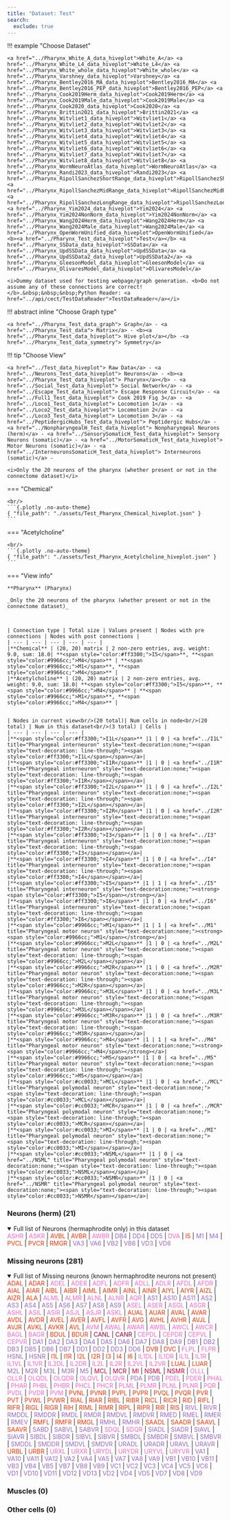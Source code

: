 ```yaml
---
title: "Dataset: Test"
search:
  exclude: true
---
```



!!! example "Choose Dataset"

    <a href="../Pharynx_White_A_data_hiveplot">White_A</a> <a href="../Pharynx_White_L4_data_hiveplot">White_L4</a> <a href="../Pharynx_White_whole_data_hiveplot">White_whole</a> <a href="../Pharynx_Varshney_data_hiveplot">Varshney</a> <a href="../Pharynx_Bentley2016_MA_data_hiveplot">Bentley2016_MA</a> <a href="../Pharynx_Bentley2016_PEP_data_hiveplot">Bentley2016_PEP</a> <a href="../Pharynx_Cook2019Herm_data_hiveplot">Cook2019Herm</a> <a href="../Pharynx_Cook2019Male_data_hiveplot">Cook2019Male</a> <a href="../Pharynx_Cook2020_data_hiveplot">Cook2020</a> <a href="../Pharynx_Brittin2021_data_hiveplot">Brittin2021</a> <a href="../Pharynx_Witvliet1_data_hiveplot">Witvliet1</a> <a href="../Pharynx_Witvliet2_data_hiveplot">Witvliet2</a> <a href="../Pharynx_Witvliet3_data_hiveplot">Witvliet3</a> <a href="../Pharynx_Witvliet4_data_hiveplot">Witvliet4</a> <a href="../Pharynx_Witvliet5_data_hiveplot">Witvliet5</a> <a href="../Pharynx_Witvliet6_data_hiveplot">Witvliet6</a> <a href="../Pharynx_Witvliet7_data_hiveplot">Witvliet7</a> <a href="../Pharynx_Witvliet8_data_hiveplot">Witvliet8</a> <a href="../Pharynx_WormNeuroAtlas_data_hiveplot">WormNeuroAtlas</a> <a href="../Pharynx_Randi2023_data_hiveplot">Randi2023</a> <a href="../Pharynx_RipollSanchezShortRange_data_hiveplot">RipollSanchezShortRange</a> <a href="../Pharynx_RipollSanchezMidRange_data_hiveplot">RipollSanchezMidRange</a> <a href="../Pharynx_RipollSanchezLongRange_data_hiveplot">RipollSanchezLongRange</a> <a href="../Pharynx_Yim2024_data_hiveplot">Yim2024</a> <a href="../Pharynx_Yim2024NonNorm_data_hiveplot">Yim2024NonNorm</a> <a href="../Pharynx_Wang2024Herm_data_hiveplot">Wang2024Herm</a> <a href="../Pharynx_Wang2024Male_data_hiveplot">Wang2024Male</a> <a href="../Pharynx_OpenWormUnified_data_hiveplot">OpenWormUnified</a> <b><a href="../Pharynx_Test_data_hiveplot">Test</a></b> <a href="../Pharynx_SSData_data_hiveplot">SSData</a> <a href="../Pharynx_UpdSSData_data_hiveplot">UpdSSData</a> <a href="../Pharynx_UpdSSData2_data_hiveplot">UpdSSData2</a> <a href="../Pharynx_GleesonModel_data_hiveplot">GleesonModel</a> <a href="../Pharynx_OlivaresModel_data_hiveplot">OlivaresModel</a> 

    <i>Dummy dataset used for testing webpage/graph generation. <b>Do not assume any of these connections are correct!</b>.&nbsp;&nbsp;&nbsp;Python Reader: <a href="../api/cect/TestDataReader">TestDataReader</a></i>


    

!!! abstract inline "Choose Graph type"

    <a href="../Pharynx_Test_data_graph"> Graph</a> - <a href="../Pharynx_Test_data"> Matrix</a> - <b><a href="../Pharynx_Test_data_hiveplot"> Hive plot</a></b> -<a href="../Pharynx_Test_data_symmetry"> Symmetry</a> 


!!! tip  "Choose View"

    <a href="../Test_data_hiveplot"> Raw Data</a> - <a href="../Neurons_Test_data_hiveplot"> Neurons</a> - <b><a href="../Pharynx_Test_data_hiveplot"> Pharynx</a></b> - <a href="../Social_Test_data_hiveplot"> Social Network</a> - <a href="../Escape_Test_data_hiveplot"> Escape Response Circuit</a> - <a href="../Full1_Test_data_hiveplot"> Cook 2019 Fig 3</a> - <a href="../Loco1_Test_data_hiveplot"> Locomotion 1</a> - <a href="../Loco2_Test_data_hiveplot"> Locomotion 2</a> - <a href="../Loco3_Test_data_hiveplot"> Locomotion 3</a> - <a href="../PeptidergicHubs_Test_data_hiveplot"> Peptidergic Hubs</a> - <a href="../NonpharyngealH_Test_data_hiveplot"> Nonpharyngeal Neurons (herm)</a> - <a href="../SensorySomaticH_Test_data_hiveplot"> Sensory Neurons (somatic)</a> - <a href="../MotorSomaticH_Test_data_hiveplot"> Motor Neurons (somatic)</a> - <a href="../InterneuronsSomaticH_Test_data_hiveplot"> Interneurons (somatic)</a> - 

    <i>Only the 20 neurons of the pharynx (whether present or not in the connectome dataset)</i>
=== "Chemical"

    <br/>
    ```{.plotly .no-auto-theme}
    { "file_path": "./assets/Test_Pharynx_Chemical_hiveplot.json" }
    ```

=== "Acetylcholine"

    <br/>
    ```{.plotly .no-auto-theme}
    { "file_path": "./assets/Test_Pharynx_Acetylcholine_hiveplot.json" }
    ```

=== "View info"

    **Pharynx** (Pharynx)
    
    _Only the 20 neurons of the pharynx (whether present or not in the connectome dataset)_
    
    
    
    | Connection type | Total size | Values present | Nodes with pre connections | Nodes with post connections |
    | --- | --- | --- | --- | --- |
    |**Chemical** | (20, 20) matrix | 2 non-zero entries, avg. weight: 9.0, sum: 18.0| **<span style="color:#ff3300;">I5</span>**, **<span style="color:#9966cc;">M4</span>** | **<span style="color:#9966cc;">M1</span>**, **<span style="color:#9966cc;">M4</span>** |
    |**Acetylcholine** | (20, 20) matrix | 2 non-zero entries, avg. weight: 9.0, sum: 18.0| **<span style="color:#ff3300;">I5</span>**, **<span style="color:#9966cc;">M4</span>** | **<span style="color:#9966cc;">M1</span>**, **<span style="color:#9966cc;">M4</span>** |
    
    
    | Nodes in current view<br/>(20 total)| Num cells in node<br/>(20 total) | Num in this dataset<br/>(3 total) | Cells |
    | --- | --- | --- | --- |
    |**<span style="color:#ff3300;">I1L</span>** |1 | 0 | <a href="../I1L" title="Pharyngeal interneuron" style="text-decoration:none;"><span style="text-decoration: line-through;"><span style="color:#ff3300;">I1L</span></span></a>|
    |**<span style="color:#ff3300;">I1R</span>** |1 | 0 | <a href="../I1R" title="Pharyngeal interneuron" style="text-decoration:none;"><span style="text-decoration: line-through;"><span style="color:#ff3300;">I1R</span></span></a>|
    |**<span style="color:#ff3300;">I2L</span>** |1 | 0 | <a href="../I2L" title="Pharyngeal interneuron" style="text-decoration:none;"><span style="text-decoration: line-through;"><span style="color:#ff3300;">I2L</span></span></a>|
    |**<span style="color:#ff3300;">I2R</span>** |1 | 0 | <a href="../I2R" title="Pharyngeal interneuron" style="text-decoration:none;"><span style="text-decoration: line-through;"><span style="color:#ff3300;">I2R</span></span></a>|
    |**<span style="color:#ff3300;">I3</span>** |1 | 0 | <a href="../I3" title="Pharyngeal interneuron" style="text-decoration:none;"><span style="text-decoration: line-through;"><span style="color:#ff3300;">I3</span></span></a>|
    |**<span style="color:#ff3300;">I4</span>** |1 | 0 | <a href="../I4" title="Pharyngeal interneuron" style="text-decoration:none;"><span style="text-decoration: line-through;"><span style="color:#ff3300;">I4</span></span></a>|
    |**<span style="color:#ff3300;">I5</span>** |1 | 1 | <a href="../I5" title="Pharyngeal interneuron" style="text-decoration:none;"><strong><span style="color:#ff3300;">I5</span></strong></a>|
    |**<span style="color:#ff3300;">I6</span>** |1 | 0 | <a href="../I6" title="Pharyngeal interneuron" style="text-decoration:none;"><span style="text-decoration: line-through;"><span style="color:#ff3300;">I6</span></span></a>|
    |**<span style="color:#9966cc;">M1</span>** |1 | 1 | <a href="../M1" title="Pharyngeal motor neuron" style="text-decoration:none;"><strong><span style="color:#9966cc;">M1</span></strong></a>|
    |**<span style="color:#9966cc;">M2L</span>** |1 | 0 | <a href="../M2L" title="Pharyngeal motor neuron" style="text-decoration:none;"><span style="text-decoration: line-through;"><span style="color:#9966cc;">M2L</span></span></a>|
    |**<span style="color:#9966cc;">M2R</span>** |1 | 0 | <a href="../M2R" title="Pharyngeal motor neuron" style="text-decoration:none;"><span style="text-decoration: line-through;"><span style="color:#9966cc;">M2R</span></span></a>|
    |**<span style="color:#9966cc;">M3L</span>** |1 | 0 | <a href="../M3L" title="Pharyngeal motor neuron" style="text-decoration:none;"><span style="text-decoration: line-through;"><span style="color:#9966cc;">M3L</span></span></a>|
    |**<span style="color:#9966cc;">M3R</span>** |1 | 0 | <a href="../M3R" title="Pharyngeal motor neuron" style="text-decoration:none;"><span style="text-decoration: line-through;"><span style="color:#9966cc;">M3R</span></span></a>|
    |**<span style="color:#9966cc;">M4</span>** |1 | 1 | <a href="../M4" title="Pharyngeal motor neuron" style="text-decoration:none;"><strong><span style="color:#9966cc;">M4</span></strong></a>|
    |**<span style="color:#9966cc;">M5</span>** |1 | 0 | <a href="../M5" title="Pharyngeal motor neuron" style="text-decoration:none;"><span style="text-decoration: line-through;"><span style="color:#9966cc;">M5</span></span></a>|
    |**<span style="color:#cc0033;">MCL</span>** |1 | 0 | <a href="../MCL" title="Pharyngeal polymodal neuron" style="text-decoration:none;"><span style="text-decoration: line-through;"><span style="color:#cc0033;">MCL</span></span></a>|
    |**<span style="color:#cc0033;">MCR</span>** |1 | 0 | <a href="../MCR" title="Pharyngeal polymodal neuron" style="text-decoration:none;"><span style="text-decoration: line-through;"><span style="color:#cc0033;">MCR</span></span></a>|
    |**<span style="color:#cc0033;">MI</span>** |1 | 0 | <a href="../MI" title="Pharyngeal polymodal neuron" style="text-decoration:none;"><span style="text-decoration: line-through;"><span style="color:#cc0033;">MI</span></span></a>|
    |**<span style="color:#cc0033;">NSML</span>** |1 | 0 | <a href="../NSML" title="Pharyngeal polymodal neuron" style="text-decoration:none;"><span style="text-decoration: line-through;"><span style="color:#cc0033;">NSML</span></span></a>|
    |**<span style="color:#cc0033;">NSMR</span>** |1 | 0 | <a href="../NSMR" title="Pharyngeal polymodal neuron" style="text-decoration:none;"><span style="text-decoration: line-through;"><span style="color:#cc0033;">NSMR</span></span></a>|
    


### Neurons (herm) (21)
<details open><summary>Full list of Neurons (hermaphrodite only) in this dataset</summary>
<a href="../ASHR" title="Sensory neuron (amphid, nociceptive)" style="text-decoration:none;"><span style="color:#ff66cc;">ASHR</span></a>
 | <a href="../ASKR" title="Sensory neuron (amphid)" style="text-decoration:none;"><span style="color:#ff66cc;">ASKR</span></a>
 | <a href="../AVBL" title="Layer 1 interneuron" style="text-decoration:none;"><span style="color:#ff3300;">AVBL</span></a>
 | <a href="../AVBR" title="Layer 1 interneuron" style="text-decoration:none;"><span style="color:#ff3300;">AVBR</span></a>
 | <a href="../AWBR" title="Sensory neuron (amphid)" style="text-decoration:none;"><span style="color:#ff66cc;">AWBR</span></a>
 | <a href="../DB4" title="Ventral cord motor neuron" style="text-decoration:none;"><span style="color:#9966cc;">DB4</span></a>
 | <a href="../DD4" title="Ventral cord motor neuron" style="text-decoration:none;"><span style="color:#9966cc;">DD4</span></a>
 | <a href="../DD5" title="Ventral cord motor neuron" style="text-decoration:none;"><span style="color:#9966cc;">DD5</span></a>
 | <a href="../DVA" title="Sensory neuron (mechanosensory)" style="text-decoration:none;"><span style="color:#ff66cc;">DVA</span></a>
 | <a href="../I5" title="Pharyngeal interneuron" style="text-decoration:none;"><span style="color:#ff3300;">I5</span></a>
 | <a href="../M1" title="Pharyngeal motor neuron" style="text-decoration:none;"><span style="color:#9966cc;">M1</span></a>
 | <a href="../M4" title="Pharyngeal motor neuron" style="text-decoration:none;"><span style="color:#9966cc;">M4</span></a>
 | <a href="../PVCL" title="Layer 1 interneuron" style="text-decoration:none;"><span style="color:#ff3300;">PVCL</span></a>
 | <a href="../PVCR" title="Layer 1 interneuron" style="text-decoration:none;"><span style="color:#ff3300;">PVCR</span></a>
 | <a href="../RMGR" title="Layer 2 interneuron" style="text-decoration:none;"><span style="color:#ff3300;">RMGR</span></a>
 | <a href="../VA3" title="Ventral cord motor neuron" style="text-decoration:none;"><span style="color:#9966cc;">VA3</span></a>
 | <a href="../VA6" title="Ventral cord motor neuron" style="text-decoration:none;"><span style="color:#9966cc;">VA6</span></a>
 | <a href="../VB2" title="Ventral cord motor neuron" style="text-decoration:none;"><span style="color:#9966cc;">VB2</span></a>
 | <a href="../VB6" title="Ventral cord motor neuron" style="text-decoration:none;"><span style="color:#9966cc;">VB6</span></a>
 | <a href="../VD3" title="Ventral cord motor neuron" style="text-decoration:none;"><span style="color:#9966cc;">VD3</span></a>
 | <a href="../VD6" title="Ventral cord motor neuron" style="text-decoration:none;"><span style="color:#9966cc;">VD6</span></a>

</details>

### Missing neurons (281)
<details open><summary>Full list of Missing neurons (known hermaphrodite neurons not present)</summary>
<a href="../ADAL" title="Layer 3 interneuron" style="text-decoration:none;"><span style="color:#ff3300;">ADAL</span></a>
 | <a href="../ADAR" title="Layer 3 interneuron" style="text-decoration:none;"><span style="color:#ff3300;">ADAR</span></a>
 | <a href="../ADEL" title="Sensory neuron (mechanosensory)" style="text-decoration:none;"><span style="color:#ff66cc;">ADEL</span></a>
 | <a href="../ADER" title="Sensory neuron (mechanosensory)" style="text-decoration:none;"><span style="color:#ff66cc;">ADER</span></a>
 | <a href="../ADFL" title="Sensory neuron (amphid)" style="text-decoration:none;"><span style="color:#ff66cc;">ADFL</span></a>
 | <a href="../ADFR" title="Sensory neuron (amphid)" style="text-decoration:none;"><span style="color:#ff66cc;">ADFR</span></a>
 | <a href="../ADLL" title="Sensory neuron (amphid, nociceptive)" style="text-decoration:none;"><span style="color:#ff66cc;">ADLL</span></a>
 | <a href="../ADLR" title="Sensory neuron (amphid, nociceptive)" style="text-decoration:none;"><span style="color:#ff66cc;">ADLR</span></a>
 | <a href="../AFDL" title="Sensory neuron (amphid)" style="text-decoration:none;"><span style="color:#ff66cc;">AFDL</span></a>
 | <a href="../AFDR" title="Sensory neuron (amphid)" style="text-decoration:none;"><span style="color:#ff66cc;">AFDR</span></a>
 | <a href="../AIAL" title="Layer 3 interneuron" style="text-decoration:none;"><span style="color:#ff3300;">AIAL</span></a>
 | <a href="../AIAR" title="Layer 3 interneuron" style="text-decoration:none;"><span style="color:#ff3300;">AIAR</span></a>
 | <a href="../AIBL" title="Layer 2 interneuron" style="text-decoration:none;"><span style="color:#ff3300;">AIBL</span></a>
 | <a href="../AIBR" title="Layer 2 interneuron" style="text-decoration:none;"><span style="color:#ff3300;">AIBR</span></a>
 | <a href="../AIML" title="Category 4 interneuron" style="text-decoration:none;"><span style="color:#ff3300;">AIML</span></a>
 | <a href="../AIMR" title="Category 4 interneuron" style="text-decoration:none;"><span style="color:#ff3300;">AIMR</span></a>
 | <a href="../AINL" title="Category 4 interneuron" style="text-decoration:none;"><span style="color:#ff3300;">AINL</span></a>
 | <a href="../AINR" title="Category 4 interneuron" style="text-decoration:none;"><span style="color:#ff3300;">AINR</span></a>
 | <a href="../AIYL" title="Layer 3 interneuron" style="text-decoration:none;"><span style="color:#ff3300;">AIYL</span></a>
 | <a href="../AIYR" title="Layer 3 interneuron" style="text-decoration:none;"><span style="color:#ff3300;">AIYR</span></a>
 | <a href="../AIZL" title="Layer 3 interneuron" style="text-decoration:none;"><span style="color:#ff3300;">AIZL</span></a>
 | <a href="../AIZR" title="Layer 3 interneuron" style="text-decoration:none;"><span style="color:#ff3300;">AIZR</span></a>
 | <a href="../ALA" title="Layer 3 interneuron" style="text-decoration:none;"><span style="color:#ff3300;">ALA</span></a>
 | <a href="../ALML" title="Sensory neuron (mechanosensory)" style="text-decoration:none;"><span style="color:#ff66cc;">ALML</span></a>
 | <a href="../ALMR" title="Sensory neuron (mechanosensory)" style="text-decoration:none;"><span style="color:#ff66cc;">ALMR</span></a>
 | <a href="../ALNL" title="Sensory neuron (touch)" style="text-decoration:none;"><span style="color:#ff66cc;">ALNL</span></a>
 | <a href="../ALNR" title="Sensory neuron (touch)" style="text-decoration:none;"><span style="color:#ff66cc;">ALNR</span></a>
 | <a href="../AQR" title="Sensory neuron (touch)" style="text-decoration:none;"><span style="color:#ff66cc;">AQR</span></a>
 | <a href="../AS1" title="Ventral cord motor neuron" style="text-decoration:none;"><span style="color:#9966cc;">AS1</span></a>
 | <a href="../AS10" title="Ventral cord motor neuron" style="text-decoration:none;"><span style="color:#9966cc;">AS10</span></a>
 | <a href="../AS11" title="Ventral cord motor neuron" style="text-decoration:none;"><span style="color:#9966cc;">AS11</span></a>
 | <a href="../AS2" title="Ventral cord motor neuron" style="text-decoration:none;"><span style="color:#9966cc;">AS2</span></a>
 | <a href="../AS3" title="Ventral cord motor neuron" style="text-decoration:none;"><span style="color:#9966cc;">AS3</span></a>
 | <a href="../AS4" title="Ventral cord motor neuron" style="text-decoration:none;"><span style="color:#9966cc;">AS4</span></a>
 | <a href="../AS5" title="Ventral cord motor neuron" style="text-decoration:none;"><span style="color:#9966cc;">AS5</span></a>
 | <a href="../AS6" title="Ventral cord motor neuron" style="text-decoration:none;"><span style="color:#9966cc;">AS6</span></a>
 | <a href="../AS7" title="Ventral cord motor neuron" style="text-decoration:none;"><span style="color:#9966cc;">AS7</span></a>
 | <a href="../AS8" title="Ventral cord motor neuron" style="text-decoration:none;"><span style="color:#9966cc;">AS8</span></a>
 | <a href="../AS9" title="Ventral cord motor neuron" style="text-decoration:none;"><span style="color:#9966cc;">AS9</span></a>
 | <a href="../ASEL" title="Sensory neuron (amphid)" style="text-decoration:none;"><span style="color:#ff66cc;">ASEL</span></a>
 | <a href="../ASER" title="Sensory neuron (amphid)" style="text-decoration:none;"><span style="color:#ff66cc;">ASER</span></a>
 | <a href="../ASGL" title="Sensory neuron (amphid)" style="text-decoration:none;"><span style="color:#ff66cc;">ASGL</span></a>
 | <a href="../ASGR" title="Sensory neuron (amphid)" style="text-decoration:none;"><span style="color:#ff66cc;">ASGR</span></a>
 | <a href="../ASHL" title="Sensory neuron (amphid, nociceptive)" style="text-decoration:none;"><span style="color:#ff66cc;">ASHL</span></a>
 | <a href="../ASIL" title="Sensory neuron (amphid)" style="text-decoration:none;"><span style="color:#ff66cc;">ASIL</span></a>
 | <a href="../ASIR" title="Sensory neuron (amphid)" style="text-decoration:none;"><span style="color:#ff66cc;">ASIR</span></a>
 | <a href="../ASJL" title="Sensory neuron (amphid)" style="text-decoration:none;"><span style="color:#ff66cc;">ASJL</span></a>
 | <a href="../ASJR" title="Sensory neuron (amphid)" style="text-decoration:none;"><span style="color:#ff66cc;">ASJR</span></a>
 | <a href="../ASKL" title="Sensory neuron (amphid)" style="text-decoration:none;"><span style="color:#ff66cc;">ASKL</span></a>
 | <a href="../AUAL" title="Layer 3 interneuron" style="text-decoration:none;"><span style="color:#ff3300;">AUAL</span></a>
 | <a href="../AUAR" title="Layer 3 interneuron" style="text-decoration:none;"><span style="color:#ff3300;">AUAR</span></a>
 | <a href="../AVAL" title="Layer 1 interneuron" style="text-decoration:none;"><span style="color:#ff3300;">AVAL</span></a>
 | <a href="../AVAR" title="Layer 1 interneuron" style="text-decoration:none;"><span style="color:#ff3300;">AVAR</span></a>
 | <a href="../AVDL" title="Layer 2 interneuron" style="text-decoration:none;"><span style="color:#ff3300;">AVDL</span></a>
 | <a href="../AVDR" title="Layer 2 interneuron" style="text-decoration:none;"><span style="color:#ff3300;">AVDR</span></a>
 | <a href="../AVEL" title="Layer 1 interneuron" style="text-decoration:none;"><span style="color:#ff3300;">AVEL</span></a>
 | <a href="../AVER" title="Layer 1 interneuron" style="text-decoration:none;"><span style="color:#ff3300;">AVER</span></a>
 | <a href="../AVFL" title="Layer 3 interneuron" style="text-decoration:none;"><span style="color:#ff3300;">AVFL</span></a>
 | <a href="../AVFR" title="Layer 3 interneuron" style="text-decoration:none;"><span style="color:#ff3300;">AVFR</span></a>
 | <a href="../AVG" title="Layer 3 interneuron" style="text-decoration:none;"><span style="color:#ff3300;">AVG</span></a>
 | <a href="../AVHL" title="Layer 3 interneuron" style="text-decoration:none;"><span style="color:#ff3300;">AVHL</span></a>
 | <a href="../AVHR" title="Layer 3 interneuron" style="text-decoration:none;"><span style="color:#ff3300;">AVHR</span></a>
 | <a href="../AVJL" title="Layer 2 interneuron" style="text-decoration:none;"><span style="color:#ff3300;">AVJL</span></a>
 | <a href="../AVJR" title="Layer 2 interneuron" style="text-decoration:none;"><span style="color:#ff3300;">AVJR</span></a>
 | <a href="../AVKL" title="Layer 2 interneuron" style="text-decoration:none;"><span style="color:#ff3300;">AVKL</span></a>
 | <a href="../AVKR" title="Layer 2 interneuron" style="text-decoration:none;"><span style="color:#ff3300;">AVKR</span></a>
 | <a href="../AVL" title="Layer 2 interneuron" style="text-decoration:none;"><span style="color:#ff3300;">AVL</span></a>
 | <a href="../AVM" title="Sensory neuron (mechanosensory)" style="text-decoration:none;"><span style="color:#ff66cc;">AVM</span></a>
 | <a href="../AWAL" title="Sensory neuron (amphid)" style="text-decoration:none;"><span style="color:#ff66cc;">AWAL</span></a>
 | <a href="../AWAR" title="Sensory neuron (amphid)" style="text-decoration:none;"><span style="color:#ff66cc;">AWAR</span></a>
 | <a href="../AWBL" title="Sensory neuron (amphid)" style="text-decoration:none;"><span style="color:#ff66cc;">AWBL</span></a>
 | <a href="../AWCL" title="Sensory neuron (amphid)" style="text-decoration:none;"><span style="color:#ff66cc;">AWCL</span></a>
 | <a href="../AWCR" title="Sensory neuron (amphid)" style="text-decoration:none;"><span style="color:#ff66cc;">AWCR</span></a>
 | <a href="../BAGL" title="Sensory neuron (O2, CO2, social signals, touch)" style="text-decoration:none;"><span style="color:#ff66cc;">BAGL</span></a>
 | <a href="../BAGR" title="Sensory neuron (O2, CO2, social signals, touch)" style="text-decoration:none;"><span style="color:#ff66cc;">BAGR</span></a>
 | <a href="../BDUL" title="Layer 3 interneuron" style="text-decoration:none;"><span style="color:#ff3300;">BDUL</span></a>
 | <a href="../BDUR" title="Layer 3 interneuron" style="text-decoration:none;"><span style="color:#ff3300;">BDUR</span></a>
 | <a href="../CANL" title="Canal neuron" style="text-decoration:none;"><span style="color:#990033;">CANL</span></a>
 | <a href="../CANR" title="Canal neuron" style="text-decoration:none;"><span style="color:#990033;">CANR</span></a>
 | <a href="../CEPDL" title="Sensory neuron (cephalic)" style="text-decoration:none;"><span style="color:#ff66cc;">CEPDL</span></a>
 | <a href="../CEPDR" title="Sensory neuron (cephalic)" style="text-decoration:none;"><span style="color:#ff66cc;">CEPDR</span></a>
 | <a href="../CEPVL" title="Sensory neuron (cephalic)" style="text-decoration:none;"><span style="color:#ff66cc;">CEPVL</span></a>
 | <a href="../CEPVR" title="Sensory neuron (cephalic)" style="text-decoration:none;"><span style="color:#ff66cc;">CEPVR</span></a>
 | <a href="../DA1" title="Ventral cord motor neuron" style="text-decoration:none;"><span style="color:#9966cc;">DA1</span></a>
 | <a href="../DA2" title="Ventral cord motor neuron" style="text-decoration:none;"><span style="color:#9966cc;">DA2</span></a>
 | <a href="../DA3" title="Ventral cord motor neuron" style="text-decoration:none;"><span style="color:#9966cc;">DA3</span></a>
 | <a href="../DA4" title="Ventral cord motor neuron" style="text-decoration:none;"><span style="color:#9966cc;">DA4</span></a>
 | <a href="../DA5" title="Ventral cord motor neuron" style="text-decoration:none;"><span style="color:#9966cc;">DA5</span></a>
 | <a href="../DA6" title="Ventral cord motor neuron" style="text-decoration:none;"><span style="color:#9966cc;">DA6</span></a>
 | <a href="../DA7" title="Ventral cord motor neuron" style="text-decoration:none;"><span style="color:#9966cc;">DA7</span></a>
 | <a href="../DA8" title="Ventral cord motor neuron" style="text-decoration:none;"><span style="color:#9966cc;">DA8</span></a>
 | <a href="../DA9" title="Ventral cord motor neuron" style="text-decoration:none;"><span style="color:#9966cc;">DA9</span></a>
 | <a href="../DB1" title="Ventral cord motor neuron" style="text-decoration:none;"><span style="color:#9966cc;">DB1</span></a>
 | <a href="../DB2" title="Ventral cord motor neuron" style="text-decoration:none;"><span style="color:#9966cc;">DB2</span></a>
 | <a href="../DB3" title="Ventral cord motor neuron" style="text-decoration:none;"><span style="color:#9966cc;">DB3</span></a>
 | <a href="../DB5" title="Ventral cord motor neuron" style="text-decoration:none;"><span style="color:#9966cc;">DB5</span></a>
 | <a href="../DB6" title="Ventral cord motor neuron" style="text-decoration:none;"><span style="color:#9966cc;">DB6</span></a>
 | <a href="../DB7" title="Ventral cord motor neuron" style="text-decoration:none;"><span style="color:#9966cc;">DB7</span></a>
 | <a href="../DD1" title="Ventral cord motor neuron" style="text-decoration:none;"><span style="color:#9966cc;">DD1</span></a>
 | <a href="../DD2" title="Ventral cord motor neuron" style="text-decoration:none;"><span style="color:#9966cc;">DD2</span></a>
 | <a href="../DD3" title="Ventral cord motor neuron" style="text-decoration:none;"><span style="color:#9966cc;">DD3</span></a>
 | <a href="../DD6" title="Ventral cord motor neuron" style="text-decoration:none;"><span style="color:#9966cc;">DD6</span></a>
 | <a href="../DVB" title="Layer 3 interneuron" style="text-decoration:none;"><span style="color:#ff3300;">DVB</span></a>
 | <a href="../DVC" title="Layer 2 interneuron" style="text-decoration:none;"><span style="color:#ff3300;">DVC</span></a>
 | <a href="../FLPL" title="Sensory neuron (mechanosensory)" style="text-decoration:none;"><span style="color:#ff66cc;">FLPL</span></a>
 | <a href="../FLPR" title="Sensory neuron (mechanosensory)" style="text-decoration:none;"><span style="color:#ff66cc;">FLPR</span></a>
 | <a href="../HSNL" title="Hermaphrodite specific motor neuron" style="text-decoration:none;"><span style="color:#9966cc;">HSNL</span></a>
 | <a href="../HSNR" title="Hermaphrodite specific motor neuron" style="text-decoration:none;"><span style="color:#9966cc;">HSNR</span></a>
 | <a href="../I1L" title="Pharyngeal interneuron" style="text-decoration:none;"><span style="color:#ff3300;">I1L</span></a>
 | <a href="../I1R" title="Pharyngeal interneuron" style="text-decoration:none;"><span style="color:#ff3300;">I1R</span></a>
 | <a href="../I2L" title="Pharyngeal interneuron" style="text-decoration:none;"><span style="color:#ff3300;">I2L</span></a>
 | <a href="../I2R" title="Pharyngeal interneuron" style="text-decoration:none;"><span style="color:#ff3300;">I2R</span></a>
 | <a href="../I3" title="Pharyngeal interneuron" style="text-decoration:none;"><span style="color:#ff3300;">I3</span></a>
 | <a href="../I4" title="Pharyngeal interneuron" style="text-decoration:none;"><span style="color:#ff3300;">I4</span></a>
 | <a href="../I6" title="Pharyngeal interneuron" style="text-decoration:none;"><span style="color:#ff3300;">I6</span></a>
 | <a href="../IL1DL" title="Sensory neuron (cephalic)" style="text-decoration:none;"><span style="color:#ff66cc;">IL1DL</span></a>
 | <a href="../IL1DR" title="Sensory neuron (cephalic)" style="text-decoration:none;"><span style="color:#ff66cc;">IL1DR</span></a>
 | <a href="../IL1L" title="Sensory neuron (cephalic)" style="text-decoration:none;"><span style="color:#ff66cc;">IL1L</span></a>
 | <a href="../IL1R" title="Sensory neuron (cephalic)" style="text-decoration:none;"><span style="color:#ff66cc;">IL1R</span></a>
 | <a href="../IL1VL" title="Sensory neuron (cephalic)" style="text-decoration:none;"><span style="color:#ff66cc;">IL1VL</span></a>
 | <a href="../IL1VR" title="Sensory neuron (cephalic)" style="text-decoration:none;"><span style="color:#ff66cc;">IL1VR</span></a>
 | <a href="../IL2DL" title="Sensory neuron (cephalic)" style="text-decoration:none;"><span style="color:#ff66cc;">IL2DL</span></a>
 | <a href="../IL2DR" title="Sensory neuron (cephalic)" style="text-decoration:none;"><span style="color:#ff66cc;">IL2DR</span></a>
 | <a href="../IL2L" title="Sensory neuron (cephalic)" style="text-decoration:none;"><span style="color:#ff66cc;">IL2L</span></a>
 | <a href="../IL2R" title="Sensory neuron (cephalic)" style="text-decoration:none;"><span style="color:#ff66cc;">IL2R</span></a>
 | <a href="../IL2VL" title="Sensory neuron (cephalic)" style="text-decoration:none;"><span style="color:#ff66cc;">IL2VL</span></a>
 | <a href="../IL2VR" title="Sensory neuron (cephalic)" style="text-decoration:none;"><span style="color:#ff66cc;">IL2VR</span></a>
 | <a href="../LUAL" title="Layer 3 interneuron" style="text-decoration:none;"><span style="color:#ff3300;">LUAL</span></a>
 | <a href="../LUAR" title="Layer 3 interneuron" style="text-decoration:none;"><span style="color:#ff3300;">LUAR</span></a>
 | <a href="../M2L" title="Pharyngeal motor neuron" style="text-decoration:none;"><span style="color:#9966cc;">M2L</span></a>
 | <a href="../M2R" title="Pharyngeal motor neuron" style="text-decoration:none;"><span style="color:#9966cc;">M2R</span></a>
 | <a href="../M3L" title="Pharyngeal motor neuron" style="text-decoration:none;"><span style="color:#9966cc;">M3L</span></a>
 | <a href="../M3R" title="Pharyngeal motor neuron" style="text-decoration:none;"><span style="color:#9966cc;">M3R</span></a>
 | <a href="../M5" title="Pharyngeal motor neuron" style="text-decoration:none;"><span style="color:#9966cc;">M5</span></a>
 | <a href="../MCL" title="Pharyngeal polymodal neuron" style="text-decoration:none;"><span style="color:#cc0033;">MCL</span></a>
 | <a href="../MCR" title="Pharyngeal polymodal neuron" style="text-decoration:none;"><span style="color:#cc0033;">MCR</span></a>
 | <a href="../MI" title="Pharyngeal polymodal neuron" style="text-decoration:none;"><span style="color:#cc0033;">MI</span></a>
 | <a href="../NSML" title="Pharyngeal polymodal neuron" style="text-decoration:none;"><span style="color:#cc0033;">NSML</span></a>
 | <a href="../NSMR" title="Pharyngeal polymodal neuron" style="text-decoration:none;"><span style="color:#cc0033;">NSMR</span></a>
 | <a href="../OLLL" title="Sensory neuron (cephalic)" style="text-decoration:none;"><span style="color:#ff66cc;">OLLL</span></a>
 | <a href="../OLLR" title="Sensory neuron (cephalic)" style="text-decoration:none;"><span style="color:#ff66cc;">OLLR</span></a>
 | <a href="../OLQDL" title="Sensory neuron (cephalic)" style="text-decoration:none;"><span style="color:#ff66cc;">OLQDL</span></a>
 | <a href="../OLQDR" title="Sensory neuron (cephalic)" style="text-decoration:none;"><span style="color:#ff66cc;">OLQDR</span></a>
 | <a href="../OLQVL" title="Sensory neuron (cephalic)" style="text-decoration:none;"><span style="color:#ff66cc;">OLQVL</span></a>
 | <a href="../OLQVR" title="Sensory neuron (cephalic)" style="text-decoration:none;"><span style="color:#ff66cc;">OLQVR</span></a>
 | <a href="../PDA" title="Ventral cord motor neuron" style="text-decoration:none;"><span style="color:#9966cc;">PDA</span></a>
 | <a href="../PDB" title="Ventral cord motor neuron" style="text-decoration:none;"><span style="color:#9966cc;">PDB</span></a>
 | <a href="../PDEL" title="Sensory neuron (mechanosensory)" style="text-decoration:none;"><span style="color:#ff66cc;">PDEL</span></a>
 | <a href="../PDER" title="Sensory neuron (mechanosensory)" style="text-decoration:none;"><span style="color:#ff66cc;">PDER</span></a>
 | <a href="../PHAL" title="Sensory neuron (phasmid)" style="text-decoration:none;"><span style="color:#ff66cc;">PHAL</span></a>
 | <a href="../PHAR" title="Sensory neuron (phasmid)" style="text-decoration:none;"><span style="color:#ff66cc;">PHAR</span></a>
 | <a href="../PHBL" title="Sensory neuron (phasmid)" style="text-decoration:none;"><span style="color:#ff66cc;">PHBL</span></a>
 | <a href="../PHBR" title="Sensory neuron (phasmid)" style="text-decoration:none;"><span style="color:#ff66cc;">PHBR</span></a>
 | <a href="../PHCL" title="Sensory neuron (phasmid)" style="text-decoration:none;"><span style="color:#ff66cc;">PHCL</span></a>
 | <a href="../PHCR" title="Sensory neuron (phasmid)" style="text-decoration:none;"><span style="color:#ff66cc;">PHCR</span></a>
 | <a href="../PLML" title="Sensory neuron (mechanosensory)" style="text-decoration:none;"><span style="color:#ff66cc;">PLML</span></a>
 | <a href="../PLMR" title="Sensory neuron (mechanosensory)" style="text-decoration:none;"><span style="color:#ff66cc;">PLMR</span></a>
 | <a href="../PLNL" title="Sensory neuron (touch)" style="text-decoration:none;"><span style="color:#ff66cc;">PLNL</span></a>
 | <a href="../PLNR" title="Sensory neuron (touch)" style="text-decoration:none;"><span style="color:#ff66cc;">PLNR</span></a>
 | <a href="../PQR" title="Sensory neuron (touch)" style="text-decoration:none;"><span style="color:#ff66cc;">PQR</span></a>
 | <a href="../PVDL" title="Sensory neuron (mechanosensory)" style="text-decoration:none;"><span style="color:#ff66cc;">PVDL</span></a>
 | <a href="../PVDR" title="Sensory neuron (mechanosensory)" style="text-decoration:none;"><span style="color:#ff66cc;">PVDR</span></a>
 | <a href="../PVM" title="Sensory neuron (mechanosensory)" style="text-decoration:none;"><span style="color:#ff66cc;">PVM</span></a>
 | <a href="../PVNL" title="Layer 3 interneuron" style="text-decoration:none;"><span style="color:#ff3300;">PVNL</span></a>
 | <a href="../PVNR" title="Layer 3 interneuron" style="text-decoration:none;"><span style="color:#ff3300;">PVNR</span></a>
 | <a href="../PVPL" title="Layer 3 interneuron" style="text-decoration:none;"><span style="color:#ff3300;">PVPL</span></a>
 | <a href="../PVPR" title="Layer 3 interneuron" style="text-decoration:none;"><span style="color:#ff3300;">PVPR</span></a>
 | <a href="../PVQL" title="Layer 3 interneuron" style="text-decoration:none;"><span style="color:#ff3300;">PVQL</span></a>
 | <a href="../PVQR" title="Layer 3 interneuron" style="text-decoration:none;"><span style="color:#ff3300;">PVQR</span></a>
 | <a href="../PVR" title="Layer 3 interneuron" style="text-decoration:none;"><span style="color:#ff3300;">PVR</span></a>
 | <a href="../PVT" title="Layer 2 interneuron" style="text-decoration:none;"><span style="color:#ff3300;">PVT</span></a>
 | <a href="../PVWL" title="Layer 2 interneuron" style="text-decoration:none;"><span style="color:#ff3300;">PVWL</span></a>
 | <a href="../PVWR" title="Layer 2 interneuron" style="text-decoration:none;"><span style="color:#ff3300;">PVWR</span></a>
 | <a href="../RIAL" title="Layer 1 interneuron" style="text-decoration:none;"><span style="color:#ff3300;">RIAL</span></a>
 | <a href="../RIAR" title="Layer 1 interneuron" style="text-decoration:none;"><span style="color:#ff3300;">RIAR</span></a>
 | <a href="../RIBL" title="Layer 2 interneuron" style="text-decoration:none;"><span style="color:#ff3300;">RIBL</span></a>
 | <a href="../RIBR" title="Layer 2 interneuron" style="text-decoration:none;"><span style="color:#ff3300;">RIBR</span></a>
 | <a href="../RICL" title="Layer 2 interneuron" style="text-decoration:none;"><span style="color:#ff3300;">RICL</span></a>
 | <a href="../RICR" title="Layer 2 interneuron" style="text-decoration:none;"><span style="color:#ff3300;">RICR</span></a>
 | <a href="../RID" title="Layer 1 interneuron" style="text-decoration:none;"><span style="color:#ff3300;">RID</span></a>
 | <a href="../RIFL" title="Layer 3 interneuron" style="text-decoration:none;"><span style="color:#ff3300;">RIFL</span></a>
 | <a href="../RIFR" title="Layer 3 interneuron" style="text-decoration:none;"><span style="color:#ff3300;">RIFR</span></a>
 | <a href="../RIGL" title="Layer 2 interneuron" style="text-decoration:none;"><span style="color:#ff3300;">RIGL</span></a>
 | <a href="../RIGR" title="Layer 2 interneuron" style="text-decoration:none;"><span style="color:#ff3300;">RIGR</span></a>
 | <a href="../RIH" title="Category 4 interneuron" style="text-decoration:none;"><span style="color:#ff3300;">RIH</span></a>
 | <a href="../RIML" title="Layer 1 interneuron; motorneuron in White et al., 1986" style="text-decoration:none;"><span style="color:#ff3300;">RIML</span></a>
 | <a href="../RIMR" title="Layer 1 interneuron; motorneuron in White et al., 1986" style="text-decoration:none;"><span style="color:#ff3300;">RIMR</span></a>
 | <a href="../RIPL" title="Linker to pharynx" style="text-decoration:none;"><span style="color:#ff3300;">RIPL</span></a>
 | <a href="../RIPR" title="Linker to pharynx" style="text-decoration:none;"><span style="color:#ff3300;">RIPR</span></a>
 | <a href="../RIR" title="Category 4 interneuron" style="text-decoration:none;"><span style="color:#ff3300;">RIR</span></a>
 | <a href="../RIS" title="Layer 3 interneuron" style="text-decoration:none;"><span style="color:#ff3300;">RIS</span></a>
 | <a href="../RIVL" title="Head motor neuron" style="text-decoration:none;"><span style="color:#9966cc;">RIVL</span></a>
 | <a href="../RIVR" title="Head motor neuron" style="text-decoration:none;"><span style="color:#9966cc;">RIVR</span></a>
 | <a href="../RMDDL" title="Head motor neuron" style="text-decoration:none;"><span style="color:#9966cc;">RMDDL</span></a>
 | <a href="../RMDDR" title="Head motor neuron" style="text-decoration:none;"><span style="color:#9966cc;">RMDDR</span></a>
 | <a href="../RMDL" title="Head motor neuron" style="text-decoration:none;"><span style="color:#9966cc;">RMDL</span></a>
 | <a href="../RMDR" title="Head motor neuron" style="text-decoration:none;"><span style="color:#9966cc;">RMDR</span></a>
 | <a href="../RMDVL" title="Head motor neuron" style="text-decoration:none;"><span style="color:#9966cc;">RMDVL</span></a>
 | <a href="../RMDVR" title="Head motor neuron" style="text-decoration:none;"><span style="color:#9966cc;">RMDVR</span></a>
 | <a href="../RMED" title="Head motor neuron" style="text-decoration:none;"><span style="color:#9966cc;">RMED</span></a>
 | <a href="../RMEL" title="Head motor neuron" style="text-decoration:none;"><span style="color:#9966cc;">RMEL</span></a>
 | <a href="../RMER" title="Head motor neuron" style="text-decoration:none;"><span style="color:#9966cc;">RMER</span></a>
 | <a href="../RMEV" title="Head motor neuron" style="text-decoration:none;"><span style="color:#9966cc;">RMEV</span></a>
 | <a href="../RMFL" title="Layer 2 interneuron" style="text-decoration:none;"><span style="color:#ff3300;">RMFL</span></a>
 | <a href="../RMFR" title="Layer 2 interneuron" style="text-decoration:none;"><span style="color:#ff3300;">RMFR</span></a>
 | <a href="../RMGL" title="Layer 2 interneuron" style="text-decoration:none;"><span style="color:#ff3300;">RMGL</span></a>
 | <a href="../RMHL" title="Head motor neuron" style="text-decoration:none;"><span style="color:#9966cc;">RMHL</span></a>
 | <a href="../RMHR" title="Head motor neuron" style="text-decoration:none;"><span style="color:#9966cc;">RMHR</span></a>
 | <a href="../SAADL" title="Layer 2 interneuron" style="text-decoration:none;"><span style="color:#ff3300;">SAADL</span></a>
 | <a href="../SAADR" title="Layer 2 interneuron" style="text-decoration:none;"><span style="color:#ff3300;">SAADR</span></a>
 | <a href="../SAAVL" title="Layer 2 interneuron" style="text-decoration:none;"><span style="color:#ff3300;">SAAVL</span></a>
 | <a href="../SAAVR" title="Layer 2 interneuron" style="text-decoration:none;"><span style="color:#ff3300;">SAAVR</span></a>
 | <a href="../SABD" title="Sublateral motor neuron; interneuron in White et al., 1986" style="text-decoration:none;"><span style="color:#9966cc;">SABD</span></a>
 | <a href="../SABVL" title="Sublateral motor neuron; interneuron in White et al., 1986" style="text-decoration:none;"><span style="color:#9966cc;">SABVL</span></a>
 | <a href="../SABVR" title="Sublateral motor neuron; interneuron in White et al., 1986" style="text-decoration:none;"><span style="color:#9966cc;">SABVR</span></a>
 | <a href="../SDQL" title="Sensory neuron (touch)" style="text-decoration:none;"><span style="color:#ff66cc;">SDQL</span></a>
 | <a href="../SDQR" title="Sensory neuron (touch)" style="text-decoration:none;"><span style="color:#ff66cc;">SDQR</span></a>
 | <a href="../SIADL" title="Sublateral motor neuron; interneuron in White et al., 1986" style="text-decoration:none;"><span style="color:#9966cc;">SIADL</span></a>
 | <a href="../SIADR" title="Sublateral motor neuron; interneuron in White et al., 1986" style="text-decoration:none;"><span style="color:#9966cc;">SIADR</span></a>
 | <a href="../SIAVL" title="Sublateral motor neuron; interneuron in White et al., 1986" style="text-decoration:none;"><span style="color:#9966cc;">SIAVL</span></a>
 | <a href="../SIAVR" title="Sublateral motor neuron; interneuron in White et al., 1986" style="text-decoration:none;"><span style="color:#9966cc;">SIAVR</span></a>
 | <a href="../SIBDL" title="Sublateral motor neuron; interneuron in White et al., 1986" style="text-decoration:none;"><span style="color:#9966cc;">SIBDL</span></a>
 | <a href="../SIBDR" title="Sublateral motor neuron; interneuron in White et al., 1986" style="text-decoration:none;"><span style="color:#9966cc;">SIBDR</span></a>
 | <a href="../SIBVL" title="Sublateral motor neuron; interneuron in White et al., 1986" style="text-decoration:none;"><span style="color:#9966cc;">SIBVL</span></a>
 | <a href="../SIBVR" title="Sublateral motor neuron; interneuron in White et al., 1986" style="text-decoration:none;"><span style="color:#9966cc;">SIBVR</span></a>
 | <a href="../SMBDL" title="Sublateral motor neuron" style="text-decoration:none;"><span style="color:#9966cc;">SMBDL</span></a>
 | <a href="../SMBDR" title="Sublateral motor neuron" style="text-decoration:none;"><span style="color:#9966cc;">SMBDR</span></a>
 | <a href="../SMBVL" title="Sublateral motor neuron" style="text-decoration:none;"><span style="color:#9966cc;">SMBVL</span></a>
 | <a href="../SMBVR" title="Sublateral motor neuron" style="text-decoration:none;"><span style="color:#9966cc;">SMBVR</span></a>
 | <a href="../SMDDL" title="Sublateral motor neuron" style="text-decoration:none;"><span style="color:#9966cc;">SMDDL</span></a>
 | <a href="../SMDDR" title="Sublateral motor neuron" style="text-decoration:none;"><span style="color:#9966cc;">SMDDR</span></a>
 | <a href="../SMDVL" title="Sublateral motor neuron" style="text-decoration:none;"><span style="color:#9966cc;">SMDVL</span></a>
 | <a href="../SMDVR" title="Sublateral motor neuron" style="text-decoration:none;"><span style="color:#9966cc;">SMDVR</span></a>
 | <a href="../URADL" title="Head motor neuron" style="text-decoration:none;"><span style="color:#9966cc;">URADL</span></a>
 | <a href="../URADR" title="Head motor neuron" style="text-decoration:none;"><span style="color:#9966cc;">URADR</span></a>
 | <a href="../URAVL" title="Head motor neuron" style="text-decoration:none;"><span style="color:#9966cc;">URAVL</span></a>
 | <a href="../URAVR" title="Head motor neuron" style="text-decoration:none;"><span style="color:#9966cc;">URAVR</span></a>
 | <a href="../URBL" title="Category 4 interneuron" style="text-decoration:none;"><span style="color:#ff3300;">URBL</span></a>
 | <a href="../URBR" title="Category 4 interneuron" style="text-decoration:none;"><span style="color:#ff3300;">URBR</span></a>
 | <a href="../URXL" title="Sensory neuron (O2, CO2, social signals, touch)" style="text-decoration:none;"><span style="color:#ff66cc;">URXL</span></a>
 | <a href="../URXR" title="Sensory neuron (O2, CO2, social signals, touch)" style="text-decoration:none;"><span style="color:#ff66cc;">URXR</span></a>
 | <a href="../URYDL" title="Sensory neuron (cephalic)" style="text-decoration:none;"><span style="color:#ff66cc;">URYDL</span></a>
 | <a href="../URYDR" title="Sensory neuron (cephalic)" style="text-decoration:none;"><span style="color:#ff66cc;">URYDR</span></a>
 | <a href="../URYVL" title="Sensory neuron (cephalic)" style="text-decoration:none;"><span style="color:#ff66cc;">URYVL</span></a>
 | <a href="../URYVR" title="Sensory neuron (cephalic)" style="text-decoration:none;"><span style="color:#ff66cc;">URYVR</span></a>
 | <a href="../VA1" title="Ventral cord motor neuron" style="text-decoration:none;"><span style="color:#9966cc;">VA1</span></a>
 | <a href="../VA10" title="Ventral cord motor neuron" style="text-decoration:none;"><span style="color:#9966cc;">VA10</span></a>
 | <a href="../VA11" title="Ventral cord motor neuron" style="text-decoration:none;"><span style="color:#9966cc;">VA11</span></a>
 | <a href="../VA12" title="Ventral cord motor neuron" style="text-decoration:none;"><span style="color:#9966cc;">VA12</span></a>
 | <a href="../VA2" title="Ventral cord motor neuron" style="text-decoration:none;"><span style="color:#9966cc;">VA2</span></a>
 | <a href="../VA4" title="Ventral cord motor neuron" style="text-decoration:none;"><span style="color:#9966cc;">VA4</span></a>
 | <a href="../VA5" title="Ventral cord motor neuron" style="text-decoration:none;"><span style="color:#9966cc;">VA5</span></a>
 | <a href="../VA7" title="Ventral cord motor neuron" style="text-decoration:none;"><span style="color:#9966cc;">VA7</span></a>
 | <a href="../VA8" title="Ventral cord motor neuron" style="text-decoration:none;"><span style="color:#9966cc;">VA8</span></a>
 | <a href="../VA9" title="Ventral cord motor neuron" style="text-decoration:none;"><span style="color:#9966cc;">VA9</span></a>
 | <a href="../VB1" title="Ventral cord motor neuron" style="text-decoration:none;"><span style="color:#9966cc;">VB1</span></a>
 | <a href="../VB10" title="Ventral cord motor neuron" style="text-decoration:none;"><span style="color:#9966cc;">VB10</span></a>
 | <a href="../VB11" title="Ventral cord motor neuron" style="text-decoration:none;"><span style="color:#9966cc;">VB11</span></a>
 | <a href="../VB3" title="Ventral cord motor neuron" style="text-decoration:none;"><span style="color:#9966cc;">VB3</span></a>
 | <a href="../VB4" title="Ventral cord motor neuron" style="text-decoration:none;"><span style="color:#9966cc;">VB4</span></a>
 | <a href="../VB5" title="Ventral cord motor neuron" style="text-decoration:none;"><span style="color:#9966cc;">VB5</span></a>
 | <a href="../VB7" title="Ventral cord motor neuron" style="text-decoration:none;"><span style="color:#9966cc;">VB7</span></a>
 | <a href="../VB8" title="Ventral cord motor neuron" style="text-decoration:none;"><span style="color:#9966cc;">VB8</span></a>
 | <a href="../VB9" title="Ventral cord motor neuron" style="text-decoration:none;"><span style="color:#9966cc;">VB9</span></a>
 | <a href="../VC1" title="Hermaphrodite specific motor neuron" style="text-decoration:none;"><span style="color:#9966cc;">VC1</span></a>
 | <a href="../VC2" title="Hermaphrodite specific motor neuron" style="text-decoration:none;"><span style="color:#9966cc;">VC2</span></a>
 | <a href="../VC3" title="Hermaphrodite specific motor neuron" style="text-decoration:none;"><span style="color:#9966cc;">VC3</span></a>
 | <a href="../VC4" title="Hermaphrodite specific motor neuron" style="text-decoration:none;"><span style="color:#9966cc;">VC4</span></a>
 | <a href="../VC5" title="Hermaphrodite specific motor neuron" style="text-decoration:none;"><span style="color:#9966cc;">VC5</span></a>
 | <a href="../VC6" title="Hermaphrodite specific motor neuron" style="text-decoration:none;"><span style="color:#9966cc;">VC6</span></a>
 | <a href="../VD1" title="Ventral cord motor neuron" style="text-decoration:none;"><span style="color:#9966cc;">VD1</span></a>
 | <a href="../VD10" title="Ventral cord motor neuron" style="text-decoration:none;"><span style="color:#9966cc;">VD10</span></a>
 | <a href="../VD11" title="Ventral cord motor neuron" style="text-decoration:none;"><span style="color:#9966cc;">VD11</span></a>
 | <a href="../VD12" title="Ventral cord motor neuron" style="text-decoration:none;"><span style="color:#9966cc;">VD12</span></a>
 | <a href="../VD13" title="Ventral cord motor neuron" style="text-decoration:none;"><span style="color:#9966cc;">VD13</span></a>
 | <a href="../VD2" title="Ventral cord motor neuron" style="text-decoration:none;"><span style="color:#9966cc;">VD2</span></a>
 | <a href="../VD4" title="Ventral cord motor neuron" style="text-decoration:none;"><span style="color:#9966cc;">VD4</span></a>
 | <a href="../VD5" title="Ventral cord motor neuron" style="text-decoration:none;"><span style="color:#9966cc;">VD5</span></a>
 | <a href="../VD7" title="Ventral cord motor neuron" style="text-decoration:none;"><span style="color:#9966cc;">VD7</span></a>
 | <a href="../VD8" title="Ventral cord motor neuron" style="text-decoration:none;"><span style="color:#9966cc;">VD8</span></a>
 | <a href="../VD9" title="Ventral cord motor neuron" style="text-decoration:none;"><span style="color:#9966cc;">VD9</span></a>

</details>

### Muscles (0)

### Other cells (0)
